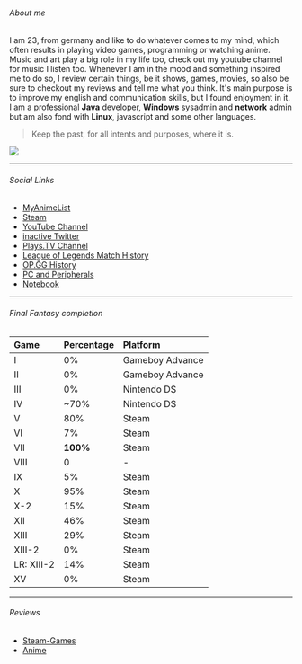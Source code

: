 ###### [](#header-6) About me
I am 23, from germany and like to do whatever comes to my mind, which often results in playing video games, programming or watching anime.
Music and art play a big role in my life too, check out my youtube channel for music I listen too.
Whenever I am in the mood and something inspired me to do so, I review certain things, be it shows, games, movies, so also be sure to checkout my reviews and tell me what you think. It's main purpose is to improve my english and communication skills, but I found enjoyment in it.
I am a professional **Java** developer, **Windows** sysadmin and **network** admin but am also fond with **Linux**, javascript and some other languages.

> Keep the past, for all intents and purposes, where it is.

![](https://myanimelist.cdn-dena.com/images/characters/13/344295.jpg)

* * *
###### [](#header-6) Social Links

* [MyAnimeList](https://animelist.net/animelist/HitaYuutsu)
* [Steam](http://steamcommunity.com/id/HitagiYuutsu/)
* [YouTube Channel](https://www.youtube.com/channel/UCouNAYJIwPJYA1eEI8NQFPg)
* [inactive Twitter](https://twitter.com/YuutsuLoL)
* [Plays.TV Channel](https://plays.tv/u/Hitagi_Yuutsu)
* [League of Legends Match History](https://matchhistory.euw.leagueoflegends.com/de/#match-history/EUW1/25718609)
* [OP.GG History](http://euw.op.gg/summoner/userName=Y%C3%BAutsu)
* [PC and Peripherals](https://pcpartpicker.com/user/Yuutsu/saved/#view=RDrsJx)
* [Notebook](https://msi.com/Laptop/GE72VR*6RF*Apache*Pro.html)

* * *

###### [](#header-6) Final Fantasy completion 

| Game       | Percentage        | Platform |
|:-------------|:------------------|:------|
| I           | 0% | Gameboy Advance  |
| II | 0%   | Gameboy Advance  |
| III           | 0%      | Nintendo DS   |
| IV           | ~70% | Nintendo DS  |
| V             |          80%         |   Steam    |
| VI             |          7%        |   Steam    |
| VII             |          **100%**         |   Steam    |
| VIII             |          0        |   -   |
| IX             |          5%         |   Steam    |
| X             |          95%         |   Steam    |
| X-2             |          15%         |   Steam    |
| XII             |          46%         |   Steam    |
| XIII             |          29%         |   Steam    |
| XIII-2             |          0%         |   Steam    |
| LR: XIII-2             |          14%         |   Steam    |
| XV             |          0%         |   Steam    |

* * *

###### [](#header-6) Reviews
* [Steam-Games](http://steamcommunity.com/id/HitagiYuutsu/recommended/)
* [Anime](https://myanimelist.net/profile/HitaYuutsu/reviews)
